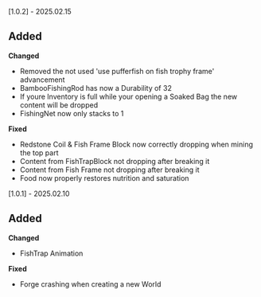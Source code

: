 [1.0.2] - 2025.02.15

**Added**
-

**Changed**
* Removed the not used 'use pufferfish on fish trophy frame' advancement
* BambooFishingRod has now a Durability of 32
* If youre Inventory is full while your opening a Soaked Bag the new content will be dropped
* FishingNet now only stacks to 1 

**Fixed**
* Redstone Coil & Fish Frame Block now correctly dropping when mining the top part
* Content from FishTrapBlock not dropping after breaking it 
* Content from Fish Frame not dropping after breaking it 
* Food now properly restores nutrition and saturation


[1.0.1] - 2025.02.10

**Added**
-

**Changed**
* FishTrap Animation 

**Fixed**
* Forge crashing when creating a new World

